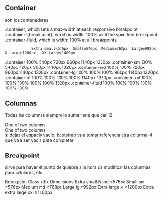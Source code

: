 ## Container
son los contenedores

.container, which sets a max-width at each responsive breakpoint
.container-{breakpoint}, which is width: 100% until the specified breakpoint
.container-fluid, which is width: 100% at all breakpoints

                Extra small<576px  Small≥576px  Medium≥768px  Large≥992px  X-Large≥1200px   XX-Large≥1400px
.container	        100%	           540px        720px	    960px	        1140px	        1320px
.container-sm	    100%	           540px        720px	    960px	        1140px	        1320px
.container-md	    100%	           100%	        720px	    960px	        1140px	        1320px
.container-lg	    100%	           100%	        100%	    960px	        1140px	        1320px
.container-xl	    100%	           100%	        100%	    100%	        1140px	        1320px
.container-xxl	    100%	           100%	        100%	    100%	        100%	        1320px
.container-fluid	100%	           100%	        100%	    100%	        100%	        100%


## Columnas
Todas las columnas siempre la suma tiene que dar 12

<div class="container">
  <div class="row">
    <div class="col-4">
      One of two columns
    </div>
    <div class="col-4">
      One of two columns
    </div>
    <!-- <div class="col-4">
      One of two columns
    </div> --> si dejas el espacio vacio, bootstrap va a tomar referencia otra columna-4 que va a ser vacia para completar
</div>

## Breakpoint
sirve para haver el punto de quiebre a la hora de modificar las columnas para celulares, etc

Breakpoint	     Class infix	Dimensions
Extra small	        None	    <576px
Small	              sm	      ≥576px
Medium	            md	      ≥768px
Large	              lg	      ≥992px
Extra large	        xl	      ≥1200px
Extra extra large	  xxl	      ≥1400px